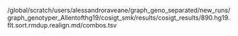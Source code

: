 /global/scratch/users/alessandroraveane/graph_geno_separated/new_runs/graph_genotyper_Allentofthg19/cosigt_smk/results/cosigt_results/890.hg19.flt.sort.rmdup.realign.md/combos.tsv